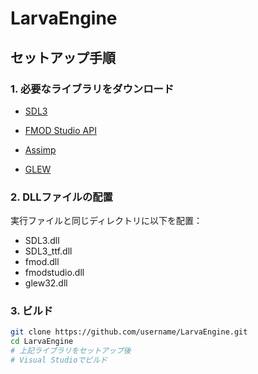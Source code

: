 # LarvaEngine

## セットアップ手順

### 1. 必要なライブラリをダウンロード
- [SDL3](https://www.libsdl.org/download-3.0.php) 

- [FMOD Studio API](https://www.fmod.com/download) 

- [Assimp](https://github.com/assimp/assimp/releases)

- [GLEW](http://glew.sourceforge.net/)

### 2. DLLファイルの配置
実行ファイルと同じディレクトリに以下を配置：
- SDL3.dll
- SDL3_ttf.dll  
- fmod.dll
- fmodstudio.dll
- glew32.dll

### 3. ビルド
```bash
git clone https://github.com/username/LarvaEngine.git
cd LarvaEngine
# 上記ライブラリをセットアップ後
# Visual Studioでビルド
